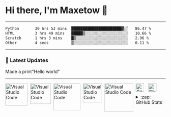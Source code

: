 
# Hi there, I'm Maxetow 👋 

---

```txt
Python       30 hrs 53 mins  ██████████████████████▓░░   86.47 %
HTML         3 hrs 49 mins   █████▒░░░░░░░░░░░░░░░░░░░   10.66 %
Scratch      1 hrs 3 mins    █▒░░░░░░░░░░░░░░░░░░░░░░░   2.96 %
Other        4 secs          ▒░░░░░░░░░░░░░░░░░░░░░░░░   0.11 %
```
---


### 📕 Latest Updates

<!-- BLOG-POST-LIST:START -->
Made a print"Hello world"
<!-- BLOG-POST-LIST:END -->

---
[<img align="left" alt="Visual Studio Code" width="70px" src="https://img.shields.io/badge/Discord-5865F2.svg?style=for-the-badge&logo=Discord&logoColor=white&logo=Python&logoColor=white" style="padding-right:5px;" />][webdevplaylist]
[<img align="left" alt="Visual Studio Code" width="65px" src="https://img.shields.io/badge/Python-3776AB.svg?style=for-the-badge&logo=Python&logoColor=white&logo=Python&logoColor=white" style="padding-right:5px;" />][webdevplaylist]
[<img align="left" alt="Visual Studio Code" width="85px" src="https://img.shields.io/badge/PyCharm-000000.svg?style=for-the-badge&logo=PyCharm&logoColor=white&logo=Python&logoColor=white&logo=Python&logoColor=white" style="padding-right:5px;" />][webdevplaylist]
[<img align="left" alt="Visual Studio Code" width="60px" src="https://img.shields.io/badge/HTML5-E34F26.svg?style=for-the-badge&logo=HTML5&logoColor=white&logo=PyCharm&logoColor=white&logo=Python&logoColor=white&logo=Python&logoColor=white" style="padding-right:5px;" />][webdevplaylist]
[<img align="left" alt="Visual Studio Code" width="90px" src="https://img.shields.io/badge/Scratch-4D97FF.svg?style=for-the-badge&logo=Scratch&logoColor=white" style="padding-right:5px;" />][webdevplaylist]
[<img align="left" alt="GitHub" width="26px" src="https://user-images.githubusercontent.com/3369400/139447912-e0f43f33-6d9f-45f8-be46-2df5bbc91289.png" style="padding-right:10px;" />](https://github.com/Maxetow#gh-dark-mode-only)
[<img align="left" alt="GitHub" width="26px" src="https://user-images.githubusercontent.com/3369400/139448065-39a229ba-4b06-434b-bc67-616e2ed80c8f.png" style="padding-right:10px;" />](https://github.com/Maxetow#gh-light-mode-only)

<br />
<br />
<details>
  <summary>:zap: GitHub Stats</summary>

  <img align="left" src="https://github-readme-stats.vercel.app/api?username=Maxetow&bg_color=DEG,ff0000,ff7700,ff0000&hide_border=true&text_color=000000&title_color=000000" />

</details>

[website]: jjcjcn
[course]: http://
[twitter]: https://
[youtube]: https://
[instagram]: https://
[linkedin]: https://
[webdevplaylist]: https://
[jsplaylist]: https://
[cssplaylist]: https://
[reactplaylist]: https://
